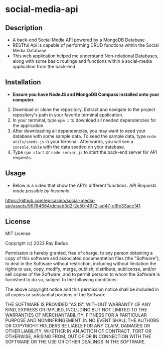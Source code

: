 # social-media-api

## Description

- A back-end Social Media API powered by a MongoDB Database
- RESTful Api is capable of performing CRUD functions within the Social Media Database
- This web application helped me understand Non-relational Databases, along with some basic routings and functions within a social-media application from the back-end

## Installation

- **Ensure you have NodeJS and MongoDB Compass installed onto your computer.**

1. Download or clone the repository. Extract and navigate to the project repository's path in your favorite terminal application.
2. In your terminal, type `npm i` to download all needed dependencies for the application.
3. After downloading all dependencies, you may want to seed your database with some sample data. To seed the sample data, type `node utils/seeds.js` in your terminal. Afterwards, you will see a `console.table` with the data seeded on your database.
4. Type `npm start` or `node server.js` to start the back-end server for API requests.

## Usage

- Below is a video that show the API's different functions. *API Requests made possible by Insomnia*

https://github.com/epicasino/social-media-api/assets/99784684/dcbab3d2-2e50-4972-ad47-c6fe33acc141

## License

MIT License

Copyright (c) 2023 Ray Badua

Permission is hereby granted, free of charge, to any person obtaining a copy
of this software and associated documentation files (the "Software"), to deal
in the Software without restriction, including without limitation the rights
to use, copy, modify, merge, publish, distribute, sublicense, and/or sell
copies of the Software, and to permit persons to whom the Software is
furnished to do so, subject to the following conditions:

The above copyright notice and this permission notice shall be included in all
copies or substantial portions of the Software.

THE SOFTWARE IS PROVIDED "AS IS", WITHOUT WARRANTY OF ANY KIND, EXPRESS OR
IMPLIED, INCLUDING BUT NOT LIMITED TO THE WARRANTIES OF MERCHANTABILITY,
FITNESS FOR A PARTICULAR PURPOSE AND NONINFRINGEMENT. IN NO EVENT SHALL THE
AUTHORS OR COPYRIGHT HOLDERS BE LIABLE FOR ANY CLAIM, DAMAGES OR OTHER
LIABILITY, WHETHER IN AN ACTION OF CONTRACT, TORT OR OTHERWISE, ARISING FROM,
OUT OF OR IN CONNECTION WITH THE SOFTWARE OR THE USE OR OTHER DEALINGS IN THE
SOFTWARE.
